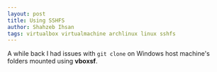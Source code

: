 ```yaml
---
layout: post
title: Using SSHFS
author: Shahzeb Ihsan
tags: virtualbox virtualmachine archlinux linux sshfs
---
```


A while back I had issues with `git clone` on Windows host machine's folders mounted using __vboxsf__.
